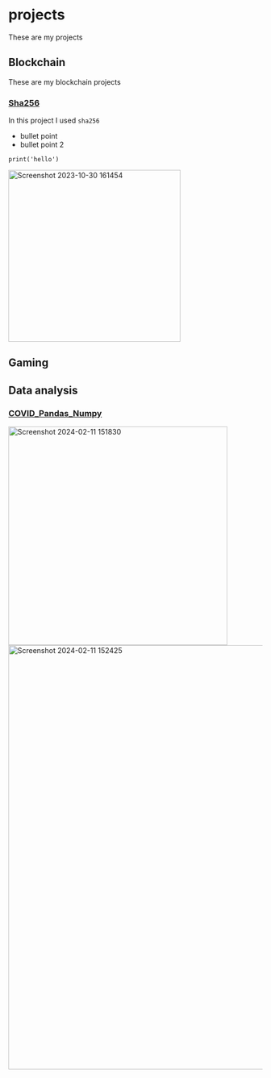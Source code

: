 # projects

These are my projects

## Blockchain
These are my blockchain projects

### [Sha256](https://github.com/Mohammadbk93/projects/blob/main/Project%20SHA256%20%26%20RSA-Copy1.ipynb)
In this project I used `sha256`

* bullet point
* bullet point 2

```
print('hello')
```



<img width="341" alt="Screenshot 2023-10-30 161454" src="https://github.com/Mohammadbk93/projects/assets/142314288/9c6af9bf-686f-4714-930b-130f612df25a">



## Gaming

## Data analysis
### [COVID_Pandas_Numpy](https://github.com/Mohammadbk93/projects/blob/main/COVID%20Pandas%2C%20Numpy.ipynb)
<img width="434" alt="Screenshot 2024-02-11 151830" src="https://github.com/Mohammadbk93/projects/assets/142314288/b50426c6-0b42-429a-bf22-1a37e4046123">

<img width="842" alt="Screenshot 2024-02-11 152425" src="https://github.com/Mohammadbk93/projects/assets/142314288/3ea88c98-06a5-4c59-b719-9ce9e091d6e9">
